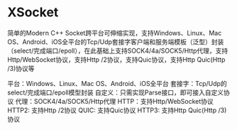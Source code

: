 # XSocket
简单的Modern C++ Socket跨平台可伸缩实现，支持Windows、Linux、Mac OS、Android、iOS全平台的Tcp/Udp套接字客户端和服务端模板（泛型）封装（select/完成端口/epoll），在此基础上支持SOCK4/4a/SOCK5/Http代理，支持Http/WebSocket协议，支持Http /2协议，支持Quic协议，支持Http Quic(Http /3)协议等

平台：Windows、Linux、Mac OS、Android、iOS全平台
套接字：Tcp/Udp的select/完成端口/epoll模型封装
自定义：只需实现Parse接口，即可接入自定义协议
代理：SOCK4/4a/SOCK5/Http代理
HTTP：支持Http/WebSocket协议
HTTP2: 支持Http /2协议
QUIC: 支持Quic协议
HTTP3: 支持Http Quic(Http /3)协议


